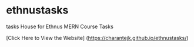 # ethnustasks
tasks
House for Ethnus MERN Course Tasks

[Click Here to View the Website]
(https://charantejk.github.io/ethnustasks/)
